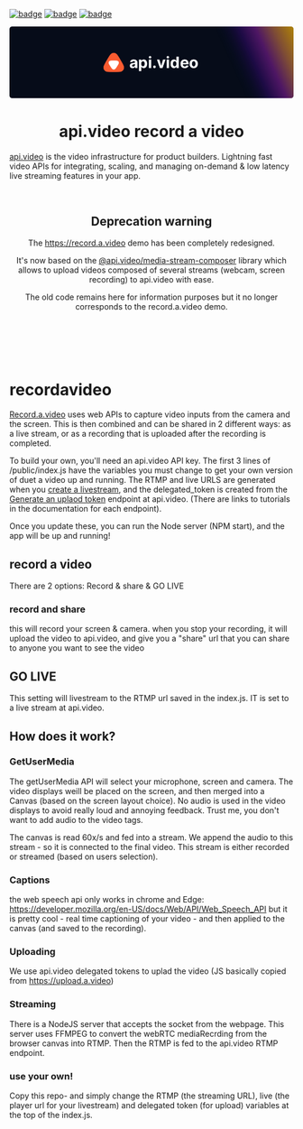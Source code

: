

[![badge](https://img.shields.io/twitter/follow/api_video?style=social)](https://twitter.com/intent/follow?screen_name=api_video)
[![badge](https://img.shields.io/github/stars/apivideo/recordavideo?style=social)](https://github.com/apivideo/recordavideo)
[![badge](https://img.shields.io/discourse/topics?server=https%3A%2F%2Fcommunity.api.video)](https://community.api.video)

![](https://github.com/apivideo/.github/blob/main/assets/apivideo_banner.png)


<h1 align="center">api.video record a video</h1>

[api.video](https://api.video) is the video infrastructure for product builders. Lightning fast video APIs for integrating, scaling, and managing on-demand & low latency live streaming features in your app.


<div align="center">
<br/>
<h2>Deprecation warning</h2>
<p>The <a href="https://record.a.video">https://record.a.video</a> demo has been completely redesigned.</p>
<p>It's now based on the <a href="https://github.com/apivideo/api.video-typescript-media-stream-composer">@api.video/media-stream-composer</a> library which allows to upload videos composed of several streams (webcam, screen recording) to api.video with ease.</p>
<p>The old code remains here for information purposes but it no longer corresponds to the record.a.video demo.</p>
<br/><br/><br/><br/>
</div>


# recordavideo

[Record.a.video](https://record.a.video) uses web APIs to capture video inputs from the camera and the screen. This is then combined and can be shared in 2 different ways: as a live stream, or as a recording that is uploaded after the recording is completed.


To build your own, you'll need an api.video API key.  The first 3 lines of /public/index.js have the variables you must change to get your own version of duet a video up and running. The RTMP and live URLS are generated when you [create a livestream](https://docs.api.video/reference/post_live-streams), and the delegated_token is created from the [Generate an uplaod token](https://docs.api.video/reference/post_upload-tokens) endpoint at api.video.  (There are links to tutorials in the documentation for each endpoint).

Once you update these, you can run the Node server (NPM start), and the app will be up and running!

## record a video

There are 2 options:  Record & share & GO LIVE


### record and share

this will record your screen & camera.  when you stop your recording, it will upload the video to api.video, and give you a "share" url that you can share to anyone you want to see the video

## GO LIVE

This setting will livestream to the RTMP url saved in the index.js.  IT is set to a live stream at api.video.

## How does it work?

### GetUserMedia

The getUserMedia API will select your microphone, screen and camera. The video displays weill be placed on the screen, and then merged into a Canvas (based on the screen layout choice).  No audio is used in the video displays to avoid really loud and annoying feedback.  Trust me, you don't want to add audio to the video tags.

The canvas is read 60x/s and fed into a stream.  We append the audio to this stream - so it is connected to the final video. This stream is either recorded or streamed (based on users selection).

### Captions

the web speech api only works in chrome and Edge:
https://developer.mozilla.org/en-US/docs/Web/API/Web_Speech_API
but it is pretty cool - real time captioning of your video - and then applied to the canvas (and saved to the recording).


### Uploading

We use api.video delegated tokens  to uplad the video (JS basically copied from https://upload.a.video)

### Streaming

There is a NodeJS server that accepts the socket from the webpage.  This server uses FFMPEG to convert the webRTC mediaRecrding from the browser canvas into RTMP.  Then the RTMP is fed to the api.video RTMP endpoint.

### use your own!

Copy this repo- and simply change the RTMP (the streaming URL), live (the player url for your livestream) and delegated token (for upload) variables at the top of the index.js.

